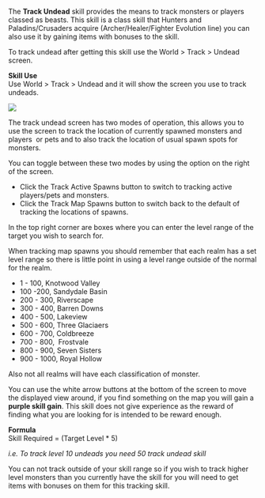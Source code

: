 ---
---
The **Track Undead** skill provides the means to track monsters or players classed as beasts. This skill is a class skill that Hunters and Paladins/Crusaders acquire (Archer/Healer/Fighter Evolution line) you can also use it by gaining items with bonuses to the skill.

To track undead after getting this skill use the World > Track > Undead screen.

**Skill Use**  
Use World > Track > Undead and it will show the screen you use to track undeads.

[![](https://lohcdn.com/images/t_trackundeads.jpg)](https://lohcdn.com/images/trackundeads.jpg)

The track undead screen has two modes of operation, this allows you to use the screen to track the location of currently spawned monsters and players  or pets and to also track the location of usual spawn spots for monsters.

You can toggle between these two modes by using the option on the right of the screen.

*   Click the Track Active Spawns button to switch to tracking active players/pets and monsters.
*   Click the Track Map Spawns button to switch back to the default of tracking the locations of spawns.

In the top right corner are boxes where you can enter the level range of the target you wish to search for.

When tracking map spawns you should remember that each realm has a set level range so there is little point in using a level range outside of the normal for the realm.

*   1 - 100, Knotwood Valley
*   100 -200, Sandydale Basin
*   200 - 300, Riverscape
*   300 - 400, Barren Downs
*   400 - 500, Lakeview
*   500 - 600, Three Glaciaers
*   600 - 700, Coldbreeze
*   700 - 800,  Frostvale
*   800 - 900, Seven Sisters
*   900 - 1000, Royal Hollow

Also not all realms will have each classification of monster.

You can use the white arrow buttons at the bottom of the screen to move the displayed view around, if you find something on the map you will gain a **purple skill gain**. This skill does not give experience as the reward of finding what you are looking for is intended to be reward enough.

**Formula**  
Skill Required = (Target Level \* 5)

_i.e. To track level 10 undeads you need 50 track undead skill_

You can not track outside of your skill range so if you wish to track higher level monsters than you currently have the skill for you will need to get items with bonuses on them for this tracking skill.